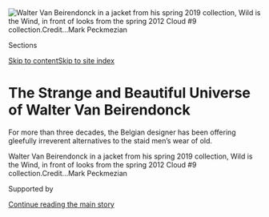 <div id="app">

<div>

<div>

<div>

</div>

<div data-aria-hidden="false">

<div id="site-content" data-role="main">

<div>

<div class="css-1aor85t" style="opacity:0.000000001;z-index:-1;visibility:hidden">

<div class="css-1hqnpie">

<div class="css-epjblv">

<span class="css-100wwgy">The Strange and Beautiful Universe of Walter
Van
Beirendonck</span>

</div>

<div class="css-k008qs">

<div class="css-o5pzib">

<span class="css-18z7m18"></span>

<div>

</div>

</div>

<span class="css-1n6z4y">https://nyti.ms/2NIikye</span>

<div class="css-1705lsu">

<div class="css-4xjgmj">

<div class="css-4skfbu" data-role="toolbar" data-aria-label="Social Media Share buttons, Save button, and Comments Panel with current comment count" data-testid="share-tools">

  - 
  - 
  - 
  - 
    
    <div class="css-6n7j50">
    
    </div>

  - 

</div>

</div>

</div>

</div>

</div>

</div>

<div class="css-11qgg8s">

</div>

<div id="fullBleedHeaderContent">

<div class="css-n4ws9g">

![<span class="css-1l9o2ey e13ogyst0" data-aria-hidden="true">Walter Van
Beirendonck in a jacket from his spring 2019 collection, Wild is the
Wind, in front of looks from the spring 2012 Cloud \#9
collection.</span><span class="css-1nlbvxy e1z0qqy90" itemprop="copyrightHolder"><span class="css-1ly73wi e1tej78p0">Credit...</span><span><span>Mark
Peckmezian</span></span></span>](https://static01.graylady3jvrrxbe.onion/images/2019/09/03/t-magazine/03tmag-beirendonck-slide-WJNK/03tmag-beirendonck-slide-WJNK-articleLarge.jpg?quality=75&auto=webp&disable=upscale)

</div>

<div class="css-3z92zw">

<div class="css-6cn7ki">

<div class="NYTAppHideMasthead css-1bcu9v6 e1suatyy0">

<div class="section css-1o1qe8k e1suatyy2">

<div class="css-cu5p7t er09x8g0">

<div class="css-6n7j50">

</div>

<span class="css-1dv1kvn">Sections</span>

[Skip to content](#site-content)[Skip to site index](#site-index)

</div>

<div class="css-10698na e1huz5gh0">

</div>

</div>

</div>

<div class="css-1sojcmr ehdk2mb0">

# The Strange and Beautiful Universe of Walter Van Beirendonck

</div>

For more than three decades, the Belgian designer has been offering
gleefully irreverent alternatives to the staid men’s wear of old.

</div>

</div>

<div class="css-nwzfg5 e1gnum310">

<span class="css-1f9pvn2 t-magazine">Walter Van Beirendonck in a jacket
from his spring 2019 collection, Wild is the Wind, in front of looks
from the spring 2012 Cloud \#9
collection.</span><span class="css-1nlbvxy e1z0qqy90" itemprop="copyrightHolder"><span class="css-1ly73wi e1tej78p0">Credit...</span><span><span>Mark
Peckmezian</span></span></span>

</div>

<div id="sponsor-wrapper" class="css-1hyfx7x">

<div id="sponsor-slug" class="css-19vbshk">

Supported by

</div>

[Continue reading the main
story](#after-sponsor)

<div id="sponsor" class="ad sponsor-wrapper" style="text-align:center;height:100%;display:block">

</div>

<div id="after-sponsor">

</div>

</div>

<div class="css-1wx1auc e1gnum311">

<div class="css-18e8msd">

<div class="css-vp77d3 epjyd6m0">

<div class="css-1baulvz">

By [<span class="css-1baulvz last-byline" itemprop="name">Thessaly La
Force</span>](https://www.nytimes3xbfgragh.onion/by/thessaly-la-force)

</div>

</div>

  - 
    
    <div class="css-nv7ky2 e16638kd2">
    
    Published Sept. 3, 2019Updated Sept. 7,
    2019
    
    </div>

  - 
    
    <div class="css-4xjgmj">
    
    <div class="css-pvvomx" data-role="toolbar" data-aria-label="Social Media Share buttons, Save button, and Comments Panel with current comment count" data-testid="share-tools">
    
      - 
      - 
      - 
      - 
        
        <div class="css-6n7j50">
        
        </div>
    
      - 
    
    </div>
    
    </div>

</div>

</div>

</div>

<div class="section meteredContent css-1r7ky0e" name="articleBody" itemprop="articleBody">

<div class="css-1fanzo5 StoryBodyCompanionColumn">

<div class="css-53u6y8">

THE COLLECTION WAS called Wonder and was shown in Paris’s Bataclan
theater, in the 11th Arrondissement, in late June of 2009. Large,
hirsute men — bears, in the lexicon of gay male culture — stomped down
the runway. A dizzying tempo of electronic music blared on the speakers.
The bears had a variety of facial hair and wore a variety of looks: wide
cotton cargo pants with zip pockets in the shape of dildos and clouds
paired with electric blue and pink blazers fashioned from a lightweight
cloqué material; acid pink and neon green PVC ponchos over sneakers with
knee-high white socks scrawled with words like “bear” and “pleasure.” It
was seemingly the end when the designer, Walter Van Beirendonck —
himself a large, hirsute Belgian man, a chicer version of Santa Claus —
emerged to do his own walk down the runway. As a finale, the bears
assembled onstage, only to be upstaged by another group of bears, this
one wearing white briefs, with a “W” sewn in red across the crotch, who
arrived to stand defiantly in front of them, claiming the runway as
their own. The crowd clapped. The show was over.

[Van Beirendonck](http://www.waltervanbeirendonck.com/), who is 62, has
been designing improbable, idiosyncratic men’s fashion for over four
decades. He is one of the so-called [Antwerp
Six](https://www.nytimes3xbfgragh.onion/2013/06/18/fashion/a-rare-reunion-for-the-antwerp-six.html),
a group of Belgian designers who in the mid-80s helped transform the
city, only Belgium’s second largest, into an unlikely fashion center. He
is also the director of the fashion school at Antwerp’s well-regarded
[Royal Academy of Fine
Arts](https://www.ap.be/en/royal-academy-fine-arts-antwerp), from which
he graduated, and is considered a mentor by many designers, including
[Craig
Green](https://www.nytimes3xbfgragh.onion/2019/01/09/t-magazine/craig-green-mens-fashion-week.html),
[Bernhard
Willhelm](https://www.nytimes3xbfgragh.onion/2015/06/29/t-magazine/a-paris-designer-sets-up-a-creative-commune-in-the-hollywood-hills.html)
and Kris Van Assche, the [creative director of
Berluti](https://www.nytimes3xbfgragh.onion/2018/04/03/fashion/berluti-kris-van-assche-lvmh.html).
He’s a contemporary and collaborator of artists as diverse as the
Japanese founder of [Comme des
Garçons](https://www.nytimes3xbfgragh.onion/2018/09/03/t-magazine/rei-kawakubo-comme-des-garcons-menswear.html),
[Rei
Kawakubo](https://www.nytimes3xbfgragh.onion/topic/person/rei-kawakubo);
the Austrian conceptual artist [Erwin
Wurm](https://www.nytimes3xbfgragh.onion/2014/03/09/t-magazine/erwin-wurm-shape-shifter.html);
the French artist
[Orlan](https://www.nytimes3xbfgragh.onion/1993/11/21/style/a-portrait-in-skin-and-bone.html);
the Irish rock band
[U2](https://www.nytimes3xbfgragh.onion/topic/organization/u2); and the
Australian industrial designer [Marc
Newson](https://www.nytimes3xbfgragh.onion/2010/03/14/t-magazine/02well-newsonhouse.html).
He is often credited with pioneering a new aesthetic: When he started
his career in 1982, at the age of 25, European men’s wear was generally
limited to suiting and separates cut in traditional tweeds, wools and
cottons. Van Beirendonck was one of the lone disrupters of this code of
masculinity and formality, melding technically futuristic fabrics —
often those used exclusively in sportswear — with the couture-like
craftsmanship he learned at the Royal Academy, while overlaying a
uniquely sunny, humorous, almost childlike filter on his anarchistic
silhouettes, which were otherwise informed by darker allusions to
B.D.S.M. and punk rock culture.

*\[Coming soon: the T List newsletter, a weekly roundup of what T
Magazine editors are noticing and coveting.* [*Sign up
here*](https://www.nytimes3xbfgragh.onion/newsletters/t-list?module=inline)*.\]*

</div>

</div>

<div class="css-1fanzo5 StoryBodyCompanionColumn">

<div class="css-53u6y8">

He is also, in an age in which fashion has become a multibillion-dollar
business — less a forum for artistic expression than one for potentially
enormous profits — defiant in not only his singular sensibility but in
his apparent lack of interest in the commercial and the compromised.
These days, the runway is, with increasing frequency, a place for
political provocations, for expressions of gender fluidity, kink and
queerness. But this is a recent development, and one that arguably finds
its roots in Van Beirendonck’s shows. He is the last punk, one whose
work can today feel predictive in its obsessions and transgressions, and
to which contemporary fashion owes a debt. “It was easy for me to do
what I do when I started in the early 2000s,” says the American fashion
designer [Thom
Browne](https://www.nytimes3xbfgragh.onion/topic/person/thom-browne),
known for his own upending of traditional men’s wear codes. “In the
early ’80s, it was brave, what Walter was doing. You have to cite real
revolutionaries like him for leading the way. He’s inspiring to all of
us who are designing
now.”

</div>

</div>

<div class="css-a7yk8a e73j0it0">

<div class="css-1xdhyk6 erfvjey0">

<span class="css-1ly73wi e1tej78p0">Image</span>

<div class="css-zjzyr8">

<div data-testid="lazyimage-container" style="height:529.7333333333333px">

</div>

</div>

</div>

<span class="css-1l9o2ey e13ogyst0" data-aria-hidden="true">A look from
Sado, Van Beirendonck’s first collection, for spring
1983.</span>

<div class="css-1xdhyk6 erfvjey0">

<span class="css-1ly73wi e1tej78p0">Image</span>

<div class="css-zjzyr8">

<div data-testid="lazyimage-container" style="height:529.7333333333333px">

</div>

</div>

</div>

<span class="css-1l9o2ey e13ogyst0" data-aria-hidden="true">From the
Worlds of Sun and Moon collection, for Walter Van Beirendonck, fall
2018.</span><span class="css-1nlbvxy e1z0qqy90" itemprop="copyrightHolder"><span class="css-1ly73wi e1tej78p0">Credit...</span><span>Courtesy
of Walter Van Beirendonck/KINOPROBY</span></span>

</div>

<div class="css-1fanzo5 StoryBodyCompanionColumn">

<div class="css-53u6y8">

“WHAT WOULD YOU like to know about me?” Van Beirendonck asks. It is
evening in the village of Zandhoven, a 30-minute drive east of Antwerp,
where Van Beirendonck lives in a large 19th-century house, which sits on
an expansive property covered by wild grass and old trees. He is about
to travel to Tokyo to collaborate with Kawakubo on a new T-shirt.

Van Beirendonck was born in 1957 and grew up in the same small village
where he lives today. His parents owned an auto-repair garage and gas
station, and Van Beirendonck was mostly raised by his grandmother and
his oldest sister. At 12, he was sent to boarding school in Lier,
southeast of Antwerp, where he kept to himself, sketching and writing in
his diary. He knew he was gay at 14, and came out to his family without
much of an issue. It was the early ’70s then, and [David
Bowie](https://www.nytimes3xbfgragh.onion/topic/person/david-bowie) had
created (with the help of the Japanese designer [Kansai
Yamamoto](https://www.nytimes3xbfgragh.onion/2017/07/24/t-magazine/fashion/kansai-yamamoto-revival.html))
his [Ziggy
Stardust](https://www.nytimes3xbfgragh.onion/slideshow/2016/01/11/t-magazine/david-bowie-style/s/11tmag-bowie-slide-77O9.html)
persona, with his plume of red hair, graphic makeup and narrow,
androgynous jumpsuits. For teenagers like Van Beirendonck, who “couldn’t
play football” and were living in polite, bourgeois villages, Bowie and
his compatriots — [Iggy
Pop](https://www.nytimes3xbfgragh.onion/2016/11/03/t-magazine/iggy-pop-life-class-nude-drawing-brooklyn-museum.html),
with his snakelike torso and skintight pants; Lou Reed, with his wild
hair and kohl-lined eyes — were a revelation: Here was another way of
being, another way of living. At 18, he picked up a Dutch magazine
called Avenue, which described the fashion department at the Royal
Academy of Fine Arts in Antwerp; he enrolled the next year, in 1976.
Founded in 1663, the academy was known for its classical pedagogy,
emphasizing art over commercialism — its fashion department, created in
1963, was a relatively new addition.

At the Royal Academy, Van Beirendonck discovered the rigors and ambition
of design, as well as a coterie of like-minded friends. In his class was
the prodigious [Martin
Margiela](https://www.nytimes3xbfgragh.onion/2018/03/08/t-magazine/fashion/martin-margiela-history-fall-winter-2000-show.html),
who a decade later would be working in Paris for the designer [Jean Paul
Gaultier](https://www.nytimes3xbfgragh.onion/topic/person/jean-paul-gaultier)
while launching his namesake line. A year later, [Dries Van
Noten](https://www.nytimes3xbfgragh.onion/2017/10/16/t-magazine/dries-van-noten.html),
Ann Demeulemeester, Dirk Van Saene, Dirk Bikkembergs and Marina Yee
would join the class below him. Antwerp only had a population of around
half a million in the 1970s, but a particularly outré avant-garde
movement had blossomed around the art gallery Wide White Space, which
represented conceptual artists such as [Joseph
Beuys](https://www.nytimes3xbfgragh.onion/1986/01/25/obituaries/joseph-beuys-sculptor-is-dead-at-64.html)
and [Marcel
Broodthaers](https://www.nytimes3xbfgragh.onion/2019/07/15/t-magazine/most-important-contemporary-art.html).
There was also a burgeoning experimental theater scene led by the young
director [Ivo van
Hove](https://www.nytimes3xbfgragh.onion/2018/11/20/t-magazine/rufus-wainwright-ivo-van-hove-conversation.html).
Like its European neighbors to the east and north, stolid Belgium — with
its
[Magritte](https://www.nytimes3xbfgragh.onion/topic/person/rene-magritte)-gray
skies and cobblestone streets — was rapidly transforming. Different in
their aesthetic leanings but similar in their drive, Van Beirendonck and
his schoolmates formed a clique. Van Beirendonck says, “When Ann did
something, then Dries wanted to do it better, and then I wanted to do it
better.” The emergence of new designers such as [Giorgio
Armani](https://www.nytimes3xbfgragh.onion/2018/11/19/t-magazine/giorgio-armani-home-broni-italy.html),
[Gianni
Versace](https://www.nytimes3xbfgragh.onion/1997/07/16/style/gianni-versace-50-the-designer-who-infused-fashion-with-life-and-art.html),
[Thierry
Mugler](https://www.nytimes3xbfgragh.onion/2019/03/01/t-magazine/thierry-mugler-1995-show.html)
and Claude Montana — who piled big shoulders on ultrasexy feminine
silhouettes and alluded to contemporary culture — was inspiring, too.
They were proof that one didn’t need to build a couture house to make
fashion that people wanted to wear.

</div>

</div>

<div class="css-79elbk" data-testid="photoviewer-wrapper">

<div class="css-z3e15g" data-testid="photoviewer-wrapper-hidden">

</div>

<div class="css-1a48zt4 ehw59r15" data-testid="photoviewer-children">

![<span class="css-1l9o2ey e13ogyst0" data-aria-hidden="true">From the
Lust Never Sleeps collection, for Walter Van Beirendonck, fall
2012.</span><span class="css-1nlbvxy e1z0qqy90" itemprop="copyrightHolder"><span class="css-1ly73wi e1tej78p0">Credit...</span><span>Courtesy
of Walter Van
Beirendonck</span></span>](https://static01.graylady3jvrrxbe.onion/images/2019/09/03/t-magazine/fashion/walter-van-beirendonck-slide-TEAK/walter-van-beirendonck-slide-TEAK-articleLarge.jpg?quality=75&auto=webp&disable=upscale)

</div>

</div>

<div class="css-1fanzo5 StoryBodyCompanionColumn">

<div class="css-53u6y8">

Though Belgium may have been waking from its slumber, Van Beirendonck’s
real lodestar was across the sea. From the ’70s through the mid-80s,
London was the primary seat of dissident and anti-establishment design,
not just in fashion but across disciplines: Britain was in the midst of
protracted financial recessions, the Conservative prime minister
[Margaret
Thatcher](https://www.nytimes3xbfgragh.onion/topic/person/margaret-thatcher)
had been elected, the performance artist [Leigh
Bowery](https://www.nytimes3xbfgragh.onion/1995/01/07/obituaries/leigh-bowery-33-artist-and-model.html)
had opened his underground nightclub Taboo, which fueled the polysexual
and New Romantic scenes, and all of young artistic life was in revolt.
What they made thrilled a generation of young designers, who saw in
their abandonment of old mores a chance for reinvention. “Walter was
really focused on London,” recalls Van Noten, who was also enthralled by
the city’s raw energy, riotous night life and anti-establishment punk
rock bands and fashion trends. “He was a big fan of I-D and [The
Face](https://www.nytimes3xbfgragh.onion/2019/03/26/style/the-face-magazine.html)
and these types of magazines, and of punk clothes made by [Katharine
Hamnett](https://katharinehamnett.com/) and [Vivienne
Westwood](https://www.nytimes3xbfgragh.onion/topic/person/vivienne-westwood),
and of Adam and the Ants; he was following that scene very closely, so
when there was a concert or anything like that, we all went together,
completely dressed up. Ann Demeulemeester was more on the darker side. …
I had more of a traditional upbringing, so for me, it was quality
fabrics, couture silks. Everybody brought a different element in the
group and everybody learned from everybody.” The friends traveled to
London and Paris, sneaking into fashion shows on forged invitations.

Upon graduating in 1980, Van Beirendonck began styling and designing for
the Belgian raincoat company Barston. His classmates took on commercial
jobs as well. But they were still putting everything they earned back
into their own collections; Van Beirendonck debuted his first, Sado, in
1982 (he titles all of his collections). “We really were desperate to be
in foreign magazines and be picked up by press, and that’s why we had to
leave Belgium. We did things, but nobody was talking about them outside
of Belgium,” Van Beirendonck says. In 1986, the group — Van Beirendonck,
Van Noten, Van Saene, Bikkembergs and Yee (Demeulemeester, nine months
pregnant, stayed home) — traveled to London with Geert Bruloot, who ran
a boutique in Antwerp. Bruloot showcased their designs as a collective
at a London fashion fair; it drew interest from buyers in New York and
Paris. The group was nicknamed the Antwerp (or Belgian) Six to avoid the
difficulty of pronouncing their Flemish
names.

</div>

</div>

<div class="css-a7yk8a e73j0it0">

<div class="css-1xdhyk6 erfvjey0">

<span class="css-1ly73wi e1tej78p0">Image</span>

<div class="css-zjzyr8">

<div data-testid="lazyimage-container" style="height:529.7333333333333px">

</div>

</div>

</div>

<span class="css-1l9o2ey e13ogyst0" data-aria-hidden="true">Looks from
the Cosmic Culture Clash collection, for Wild & Lethal Trash, fall
1994.</span><span class="css-1nlbvxy e1z0qqy90" itemprop="copyrightHolder"><span class="css-1ly73wi e1tej78p0">Credit...</span><span>Courtesy
of Walter Van Beirendonck/Ronald
Stoops</span></span>

<div class="css-1xdhyk6 erfvjey0">

<span class="css-1ly73wi e1tej78p0">Image</span>

<div class="css-zjzyr8">

<div data-testid="lazyimage-container" style="height:529.7333333333333px">

</div>

</div>

</div>

<span class="css-1l9o2ey e13ogyst0" data-aria-hidden="true">Cloud \#9,
Walter Van Beirendonck in collaboration with Erwin Wurm, spring
2012.</span><span class="css-1nlbvxy e1z0qqy90" itemprop="copyrightHolder"><span class="css-1ly73wi e1tej78p0">Credit...</span><span>Courtesy
of Walter Van Beirendonck/Ronald Stoops</span></span>

</div>

<div class="css-1fanzo5 StoryBodyCompanionColumn">

<div class="css-53u6y8">

Suddenly, it seemed as though the center of the fashion world was, if
not moving away, then expanding beyond Paris and London — New York,
Milan, Tokyo and even Antwerp were offering new models for how to be a
designer, for new clothes. Kawakubo showed her collection for the first
time in Paris in 1981 and was shocking people with her colorless,
strange and experimental designs. [Yohji
Yamamoto](https://www.nytimes3xbfgragh.onion/topic/person/yohji-yamamoto)
would show a year later. Fashion was shifting from traditionally
feminine and masculine shapes and silhouettes toward something new and
undefined.

For a young designer, then, there was suddenly space — both
existentially and physically — to take risks. It was both the
recklessness and, paradoxically, repressiveness of those years that made
Van Beirendonck’s generation *want* to act out, made them *want* to
choose ecstasy over safety. Who knew what tomorrow would bring? There
was also, incidentally, real financial support by way of a program
launched in the early ’80s by Belgium’s minister of economics, who was
hoping to find a way to reinvigorate the country’s once-thriving linen
industry. A campaign called Fashion: It’s Belgian was established, along
with a competition called the Golden Spindle, both with the goal of
promoting Belgian fashion designers. Unsurprisingly, nearly all of the
Antwerp Six won the Golden Spindle within the first decade of its
creation.

This was also the period in which Van Beirendonck fell in love. He and
Van Saene, a designer and artist, had become romantically involved at
school, and, as Van Beirendonck says, “we never split up again.” They
married last year, and Van Saene now works in a studio next to Van
Beirendonck’s. Together they have formed one of those rare artistic
partnerships in which they are each present to witness the other. “He
knows my strengths and my weaknesses,” Van Beirendonck says. “He is the
one I can talk with about my ideas, and he reacts in a very open and
very clear
way.”

</div>

</div>

<div class="css-79elbk" data-testid="photoviewer-wrapper">

<div class="css-z3e15g" data-testid="photoviewer-wrapper-hidden">

</div>

<div class="css-1a48zt4 ehw59r15" data-testid="photoviewer-children">

<div class="css-1xdhyk6 erfvjey0">

<span class="css-1ly73wi e1tej78p0">Image</span>

<div class="css-zjzyr8">

<div data-testid="lazyimage-container" style="height:415.66666666666663px">

</div>

</div>

</div>

<span class="css-1l9o2ey e13ogyst0" data-aria-hidden="true">From the
Paradise Pleasure Productions collection, for Wild & Lethal Trash, fall
1995.</span><span class="css-1nlbvxy e1z0qqy90" itemprop="copyrightHolder"><span class="css-1ly73wi e1tej78p0">Credit...</span><span>Courtesy
of Walter Van Beirendonck/Photography by Jean-Baptiste
Mondino</span></span>

</div>

</div>

<div class="css-1fanzo5 StoryBodyCompanionColumn">

<div class="css-53u6y8">

BUT IF THE ’80s was a time of rebellion, it was, in part, a rebellion
against death, brought on by AIDS. “It was a tough and severe period,”
Van Beirendonck tells me, “when several people around me got sick and
died. So did so many of the artists and creative people who we looked up
to.” And yet, even at the height of fear, even when there was little
hope of a cure, even when the shame and metaphor of the virus had become
intertwined with gay culture, Van Beirendonck remained joyful about sex.
His work from those years, such as 1995’s fall collection, Paradise
Pleasure Productions, recognizes and celebrates various subcultures and
codes of gay sex: There are latex suits dripping with flaccid phalluses
and bondage masks made to look like cheap blowup dolls. They have been
leitmotifs ever since — the fall 2012 collection, Lust Never Sleeps,
featured more bondage masks, made from a tan leather and tweed,
evocative of a British dandy — half respectable, half subversive.

The frankness of these collections makes them mesmerizing now, but when
they were first shown, when many governments were actively trying to
stigmatize gay sex, drawing a line between it and the disease, they
would have been shocking. Their bravery is in their lack of apology. And
yet Van Beirendonck doesn’t consider himself a provocateur; his
intention has never been to shock, only to present. And he persists: The
fall 2018 collection, Worlds of Sun and Moon, had pink, yellow and black
ponchos, silk bomber jackets and jumpsuits, all punctuated with glory
holes. “I know that certain things I am doing could be shocking for
certain people,” he said in a 2011 [interview with
ShowStudio](https://www.showstudio.com/projects/in_fashion/walter-van-beirendonck).
“But they are definitely not for me.”

This dedication to depict, unflinchingly, a certain subculture and to
explore the toll AIDS had taken on his community reached its apotheosis
in his 1996 spring collection, Killer / Astral Travel / 4D-Hi-D. Held in
the Lido nightclub in Paris, the show presented an intergalactic world
filled with neon-colored clothes, moon boots and enormous space-age
topiary-like wigs, along with a narrative about a young girl named Heidi
who befriends a space goat. The show’s Heidi character was a direct
reference to the work of the American artists [Mike
Kelley](https://www.nytimes3xbfgragh.onion/2017/03/08/t-magazine/art/mike-kelley-mobile-homestead.html)
and [Paul
McCarthy](https://www.nytimes3xbfgragh.onion/topic/person/paul-mccarthy),
both of whom Van Beirendonck cites as major influences in confronting
the violence and oppression of childhood (Kelley’s work was more abject,
even plaintive; McCarthy’s remains more aggressive and sexually
threatening). In 1992, the two collaborated on a video work called
“[Heidi](https://www.eai.org/titles/heidi),” inspired by the Swiss
writer Johanna Spyri’s 1881 novel about an orphan sent to live in the
woods with her grandfather. Kelley and McCarthy were attracted to the
allegory of Heidi’s story: an innocent girl living with an old man she
wants to please. But in Van Beirendonck’s interpretation, projected onto
a screen at the show, Heidi’s sweet little mountain goat is
transmogrified into a devil, who represents AIDS. He called their
encounter a fatal attraction: the story of something that looks benign
suddenly transforming into something
deadly.

</div>

</div>

<div class="css-a7yk8a e73j0it0">

<div class="css-1xdhyk6 erfvjey0">

<span class="css-1ly73wi e1tej78p0">Image</span>

<div class="css-zjzyr8">

<div data-testid="lazyimage-container" style="height:522.6444444444445px">

</div>

</div>

</div>

<span class="css-1l9o2ey e13ogyst0" data-aria-hidden="true">A look from
Van Beirendonck’s first Wild & Lethal Trash collection, for spring
1993.</span><span class="css-1nlbvxy e1z0qqy90" itemprop="copyrightHolder"><span class="css-1ly73wi e1tej78p0">Credit...</span><span>Courtesy
of Walter Van Beirendonck/Ronald
Stoops</span></span>

<div class="css-1xdhyk6 erfvjey0">

<span class="css-1ly73wi e1tej78p0">Image</span>

<div class="css-zjzyr8">

<div data-testid="lazyimage-container" style="height:522.6444444444445px">

</div>

</div>

</div>

<span class="css-1l9o2ey e13ogyst0" data-aria-hidden="true">Van
Beirendonck wearing a fall 1994 Walter Van Beirendonck
sweater.</span><span class="css-1nlbvxy e1z0qqy90" itemprop="copyrightHolder"><span class="css-1ly73wi e1tej78p0">Credit...</span><span>Courtesy
of Walter Van Beirendonck/Ronald Stoops</span></span>

</div>

<div class="css-1fanzo5 StoryBodyCompanionColumn">

<div class="css-53u6y8">

IN 1992, VAN BEIRENDONCK began working with Mustang, a German denim
brand. He was given big budgets to mount elaborate shows under the label
[W.&
L.T.](https://www.nytimes3xbfgragh.onion/1995/10/03/style/IHT-belgian-designers-walk-on-the-urban-wild-side.html)
(an acronym for “Wild & Lethal Trash”) —[huge, theatrical
productions](https://www.nytimes3xbfgragh.onion/1998/02/08/style/out-there-a-provocateur-of-the-paris-runways.html)
— that attracted an enormous amount of attention and press. But the ’90s
also heralded the arrival of minimalism, and Van Beirendonck didn’t —
and couldn’t — conform to its restrained, colorless aesthetic and cool
affectlessness. He parted ways with Mustang in 1999, and he has remained
independent ever since, free from the confines of a co-ownership with a
fashion conglomerate like LVMH or Kering. This independence explains in
large part why Van Beirendonck is lesser known than his peers and even
some of his students.

Another factor is his dedication to Antwerp, which he has never truly
left. Van Beirendonck joined the faculty at the Royal Academy in 1985
and took over the fashion department in 2007. (Van Saene joined the
faculty in 2009.) The Antwerp Six’s legacy is everywhere; the school now
has an international student body, and its graduates helm some of the
most influential European fashion houses ([Veronique
Branquinho](https://www.veroniquebranquinho.com/) and
[Balenciaga](https://www.nytimes3xbfgragh.onion/2017/06/14/t-magazine/fashion/balenciaga-how-to-wear.html)’s
[Demna
Gvasalia](https://www.nytimes3xbfgragh.onion/2016/04/11/t-magazine/gucci-alessandro-michele-balenciaga-vetements-demna-gvasalia.html)
are both alumni). Van Beirendonck has a reputation as a purist, for
treating his students’ collections as works of art — and for trying to
protect them from the industry’s obsession with profits. Last year,
though, a student’s suicide raised questions about the academy’s rigor
and isolationist tendencies. “The suicide of our student was an
incredibly sad incident,” Van Beirendonck says. “We care a lot about our
students and we work with them all the time — we know them rather
personally and form a strong bond. Since it happened, we’ve rethought
certain exercises and tasks to lower the
pressure.”

</div>

</div>

<div class="css-79elbk" data-testid="photoviewer-wrapper">

<div class="css-z3e15g" data-testid="photoviewer-wrapper-hidden">

</div>

<div class="css-1a48zt4 ehw59r15" data-testid="photoviewer-children">

<div class="css-1xdhyk6 erfvjey0">

<span class="css-1ly73wi e1tej78p0">Image</span>

<div class="css-zjzyr8">

<div data-testid="lazyimage-container" style="height:257.77777777777777px">

</div>

</div>

</div>

<span class="css-1l9o2ey e13ogyst0" data-aria-hidden="true">From the
Wonder collection, for Walter Van Beirendonck, spring
2010.</span><span class="css-1nlbvxy e1z0qqy90" itemprop="copyrightHolder"><span class="css-1ly73wi e1tej78p0">Credit...</span><span>Courtesy
of Walter Van Beirendonck</span></span>

</div>

</div>

<div class="css-1fanzo5 StoryBodyCompanionColumn">

<div class="css-53u6y8">

But if Van Beirendonck’s work can be challenging to actually find — he
sells to around 45 buyers worldwide, including the online retailer
Farfetch, which recently reissued designs from his 2,000-piece archive —
his admirers, though small in number, are devout. The New York-based
artist [Nayland Blake](http://www.naylandblake.net/) is one such
customer, who says that as a 300-pound, six-foot-two self-described
bear, wearing a Van Beirendonck poncho decorated with evil eyes and butt
plugs is a “monstrously joyful” experience. “So much of our life is
spent in pursuit of a kind of conformity,” he says, “and to be willing
to put on a show for each other is, to me, a really exciting prospect.”

Monstrous joy may not have been what Van Beirendonck had in mind when he
began his line. He has increasingly begun emphasizing his considerable
skill as a technical designer, forcing a consideration of the
couture-level skeleton that has always lurked beneath his clothing’s
brash exterior: the fine tailoring, the intricate beading, the
manipulation of traditionally fine fabrics like brocade, Harris tweed
and organza. He claims that he’s never been especially adventurous in
love or life. But he has also never minded being adopted by the club
kids, the ravers, the fetishists and the freaks — all the people who
occupy the fringes, who want to look different because looking different
makes them finally feel seen. Van Beirendonck’s creations can make him
seem like a more glamorous, outsize, wilder person than he really is,
but his fashion never denies who he is, which is what fashion ultimately
does to so many. It denies our bodies, it denies our hunger, it denies
our weird and varied beauty. Van Beirendonck may be one of very few
designers left who is radically true to himself. “In the beginning, when
I worked on my collections, it allowed me to escape from all this
darkness, and I was also trying to give some brightness to the world,”
he says. “That’s exactly what we have now, a dark world, and we want to
at least have some hope.”

-----

Hair by Louis Ghewy at M\&A using Oribe. Grooming by Florence Teerlinck
using MAC Cosmetics. Production: Mindbox. Photo assistants: Willy
Cuylits and Tim Coppens. Hair assistant: Nina Stenger. Grooming
assistant: Gwen de Vylder

</div>

</div>

</div>

<div>

</div>

<div>

</div>

<div>

</div>

<div>

<div id="bottom-wrapper" class="css-1ede5it">

<div id="bottom-slug" class="css-l9onyx">

Advertisement

</div>

[Continue reading the main
story](#after-bottom)

<div id="bottom" class="ad bottom-wrapper" style="text-align:center;height:100%;display:block;min-height:90px">

</div>

<div id="after-bottom">

</div>

</div>

</div>

</div>

</div>

## Site Index

<div>

</div>

## Site Information Navigation

  - [© <span>2020</span> <span>The New York Times
    Company</span>](https://help.nytimes3xbfgragh.onion/hc/en-us/articles/115014792127-Copyright-notice)

<!-- end list -->

  - [NYTCo](https://www.nytco.com/)
  - [Contact
    Us](https://help.nytimes3xbfgragh.onion/hc/en-us/articles/115015385887-Contact-Us)
  - [Work with us](https://www.nytco.com/careers/)
  - [Advertise](https://nytmediakit.com/)
  - [T Brand Studio](http://www.tbrandstudio.com/)
  - [Your Ad
    Choices](https://www.nytimes3xbfgragh.onion/privacy/cookie-policy#how-do-i-manage-trackers)
  - [Privacy](https://www.nytimes3xbfgragh.onion/privacy)
  - [Terms of
    Service](https://help.nytimes3xbfgragh.onion/hc/en-us/articles/115014893428-Terms-of-service)
  - [Terms of
    Sale](https://help.nytimes3xbfgragh.onion/hc/en-us/articles/115014893968-Terms-of-sale)
  - [Site
    Map](https://spiderbites.nytimes3xbfgragh.onion)
  - [Help](https://help.nytimes3xbfgragh.onion/hc/en-us)
  - [Subscriptions](https://www.nytimes3xbfgragh.onion/subscription?campaignId=37WXW)

</div>

</div>

</div>

</div>
